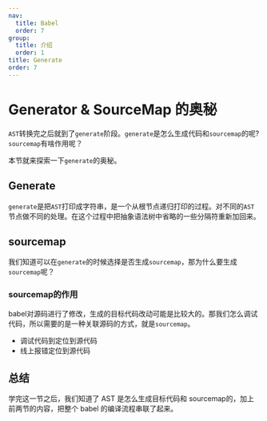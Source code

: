 ```yaml
---
nav:
  title: Babel
  order: 7
group:
  title: 介绍
  order: 1
title: Generate
order: 7
---
```


# Generator & SourceMap 的奥秘

`AST`转换完之后就到了`generate`阶段。`generate`是怎么生成代码和`sourcemap`的呢? `sourcemap`有啥作用呢？

本节就来探索一下`generate`的奥秘。

## Generate

`generate`是把`AST`打印成字符串，是一个从根节点递归打印的过程。对不同的`AST`节点做不同的处理。在这个过程中把抽象语法树中省略的一些分隔符重新加回来。

## sourcemap

我们知道可以在`generate`的时候选择是否生成`sourcemap`，那为什么要生成`sourcemap`呢？

### sourcemap的作用

babel对源码进行了修改，生成的目标代码改动可能是比较大的。那我们怎么调试代码，所以需要的是一种关联源码的方式，就是`sourcemap`。

- 调试代码到定位到源代码
- 线上报错定位到源代码

## 总结

学完这一节之后，我们知道了 AST 是怎么生成目标代码和 sourcemap的，加上前两节的内容，把整个 babel 的编译流程串联了起来。